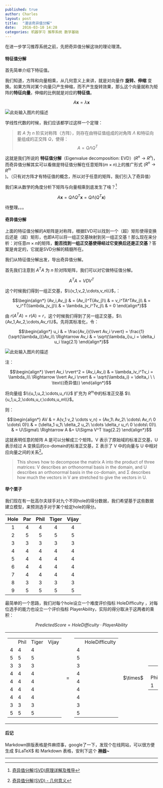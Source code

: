```yaml
---
published: true
author: Charles
layout: post
title:  "漫谈奇异值分解"
date:   2016-03-10 14:28
categories: 机器学习 推荐系统 数学基础
---
```


在进一步学习推荐系统之前，先把奇异值分解这块的理论理清。

#### 特征值分解
首先简单介绍下特征值。

我们知道，方阵和向量相乘，从几何意义上来讲，就是对向量作 **旋转、伸缩** 变换。如果方阵对某个向量只产生伸缩，而不产生旋转效果，那么这个向量就称为矩阵的**特征向量**，伸缩的比例就是对应的**特征值**。

$$A\mathbf{x} = \lambda \mathbf{x} \tag{1.1}$$

![此处输入图片的描述][1]

学线性代数的时候，我们应该都学过这样一个定理：

> 若 $A$ 为 $n$ 阶实对称阵（方阵），则存在由特征值组成的对角阵 $\Lambda$ 和特征向量组成的正交阵 $Q$，使得：    
$$A = Q\Lambda Q^T \tag{1.2}$$

这就是我们所说的 **特征值分解**（Eigenvalue decomposition: EVD）($R^n \rightarrow R^n$)，而奇异值分解其实可以看做是特征值分解在任意矩阵($m \times n$)上的推广形式 ($R^n \rightarrow R^m$)。（只有对方阵才有特征值的概念，所以对于任意的矩阵，我们引入了奇异值）

我们来从数学的角度分析下矩阵与向量相乘到底发生了啥？[^1]

$$A\mathbf{x} = Q\Lambda Q^T\mathbf{x} = Q\Lambda (Q^T\mathbf{x})$$

待整理。。。

#### 奇异值分解
上面的特征值分解的A矩阵是对称阵，根据EVD可以找到一个（超）矩形使得变换后还是（超）矩形，也即A可以将一组正交基映射到另一组正交基！那么现在来分析：对任意$m \times n$的矩阵，**能否找到一组正交基使得经过它变换后还是正交基**？答案是肯定的，它就是SVD分解的精髓所在。

我们从特征值分解出发，导出奇异值分解。

首先我们注意到 $A^TA$ 为 $n$ 阶对阵矩阵，我们可以对它做特征值分解。

$$A^TA = VDV^T$$

这个时候我们得到一组正交基，$\\{v_1,v_2,\cdots,v_n\\}$，：

$$\begin{align*}
(Av_i,Av_j) & = (Av_i)^T(Av_j)\\
& = v_i^TA^TAv_j\\
& = v_i^T(\lambda_jv_j)\\
& = \lambda_jv_i^Tv_j\\
& = 0
\end{align*}$$

由 $r(A^TA)=r(A)=r$，这个时候我们得到了另一组正交基，$\\{Av_1,Av_2,\cdots,Av_r\\}$。先将其标准化，令：

$$\begin{align*}
u_i & = \frac{Av_i}{\lvert Av_i \rvert} = \frac{1}{\sqrt{\lambda_i}}Av_i\\
\Rightarrow Av_i & =  \sqrt{\lambda_i}u_i = \delta_i u_i \tag{2.1}
\end{align*}$$

![此处输入图片的描述][2]

注：

$$\begin{align*}
\lvert Av_i \rvert^2 = (Av_i,Av_i) & = \lambda_iv_i^Tv_i = \lambda_i\\
\Rightarrow \lvert Av_i \rvert & = \sqrt{\lambda_i} = \delta_i \ \ \text{(奇异值)}
\end{align*}$$


将向量组 $\\{u_1,u_2,\cdots,u_r\\}$ 扩充为 $R^m$中的标准正交基 $\\{u_1,u_2,\cdots,u_r,\cdots,u_m\\}$。

则：

$$\begin{align*}
AV & = A(v_1 v_2 \cdots v_n) = (Av_1\ Av_2\ \cdots\ Av_r\ 0 \cdots\ 0)\\
& = (\delta_1 u_1\ \delta_2 u_2\ \cdots \delta_r u_r\ 0 \cdots\ 0)\\
& =  U\Sigma\\
\Rightarrow A &= U\Sigma V^T \tag{2.2}
\end{align*}$$

这就表明任意的矩阵 A 是可以分解成三个矩阵。V 表示了原始域的标准正交基，U 表示经过 A 变换后的co-domain的标准正交基，Σ 表示了 V 中的向量与 U 中相对应向量之间的关系[^2]。

> This shows how to decompose the matrix A into the product of three matrices: V describes an orthonormal basis in the domain, and U describes an orthonormal basis in the co-domain, and Σ describes how much the vectors in V are stretched to give the vectors in U. 

#### 举个栗子
我们现在有一批高尔夫球手对九个不同hole的得分数据，我们希望基于这些数据建立模型，来预测选手对于某个给定hole的得分。

| Hole | Par | Phil | Tiger | Vijay |
|:----:|:---:|:----:|:-----:|:-----:|
|   1  |  4  |   4  |   4   |   4   |
|   2  |  5  |   5  |   5   |   5   |
|   3  |  3  |   3  |   3   |   3   |
|   4  |  4  |   4  |   4   |   4   |
|   5  |  4  |   4  |   4   |   4   |
|   6  |  4  |   4  |   4   |   4   |
|   7  |  4  |   4  |   4   |   4   |
|   8  |  3  |   3  |   3   |   3   |
|   9  |  5  |   5  |   5   |   5   |

最简单的一个思路，我们对每个hole设立一个难度评价指标 HoleDifficulty ，对每位选手的能力也设立一个评价指标 PlayerAbility，实际的得分取决于这两者的乘积：

$$PredictedScore = HoleDifficulty \cdot PlayerAbility$$

<table>
    <tbody>
        <tr>
            <td class="noborder">
                <table>
                    <tbody>
                        <th>
                            <td>Phil</td>
                            <td>Tiger</td>
                            <td>Vijay</td>
                        </th>
                        <tr>
                            <td>4</td>
                            <td>4</td>
                            <td>4</td>
                        </tr>
                        <tr>
                            <td>5</td>
                            <td>5</td>
                            <td>5</td>
                        </tr>
                        <tr>
                            <td>3</td>
                            <td>3</td>
                            <td>3</td>
                        </tr>
                        <tr>
                            <td>4</td>
                            <td>4</td>
                            <td>4</td>
                        </tr>
                        <tr>
                            <td>4</td>
                            <td>4</td>
                            <td>4</td>
                        </tr>
                        <tr>
                            <td>4</td>
                            <td>4</td>
                            <td>4</td>
                        </tr>
                        <tr>
                            <td>4</td>
                            <td>4</td>
                            <td>4</td>
                        </tr>
                        <tr>
                            <td>3</td>
                            <td>3</td>
                            <td>3</td>
                        </tr>
                        <tr>
                            <td>5</td>
                            <td>5</td>
                            <td>5</td>
                        </tr>
                    </tbody>
                </table>
            </td>
            <td valign="middle" class="noborder">=</td>
            <td class="noborder" class="noborder">
                <table>
                    <tbody>
                        <th>
                            <td>HoleDifficulty</td>
                        </th>
                        <tr>
                            <td>4</td>
                        </tr>
                        <tr>
                            <td>5</td>
                        </tr>
                        <tr>
                            <td>3</td>
                        </tr>
                        <tr>
                            <td>4</td>
                        </tr>
                        <tr>
                            <td>4</td>
                        </tr>
                        <tr>
                            <td>4</td>
                        </tr>
                        <tr>
                            <td>4</td>
                        </tr>
                        <tr>
                            <td>3</td>
                        </tr>
                        <tr>
                            <td>5</td>
                        </tr>
                    </tbody>
                </table>
            </td>
            <td valign="middle" class="noborder">$\times$</td>
            <td valign="middle" class="noborder">
                <table>
                    <tbody>
                        <th>
                            <td colspan="3">PlayerAbility</td>
                        </th>
                        <tr>
                            <td>Phil</td>
                            <td>Tiger</td>
                            <td>Vijay</td>
                        </tr>
                        <tr>
                            <td>1</td>
                            <td>1</td>
                            <td>1</td>
                        </tr>
                    </tbody>
                </table>
            </td>
        </tr>
    </tbody>
</table>

#### 后记
Markdown排版表格是件麻烦事，google了一下，发现个在线网站，可以很方便生成 $\LaTeX$ 和 Markdown 表格，安利下这个 **[神器][3]~** 

----------

  [^1]: [奇异值分解(SVD)原理详解及推导](http://blog.csdn.net/zhongkejingwang/article/details/43053513)
  [^2]: [奇异值分解(SVD) - 几何意义](http://blog.sciencenet.cn/blog-696950-699432.html)
  [^3]: [A Singularly Valuable Decomposition: The SVD of a Matrix](http://www.math.umn.edu/~lerman/math5467/svd.pdf)


  [1]: http://7xjbdi.com1.z0.glb.clouddn.com/500px-Eigenvalue_equation.svg.png?imageView2/2/w/350
  [2]: http://7xjbdi.com1.z0.glb.clouddn.com/svd_vc.png?imageView2/2/w/500
  [3]: http://www.tablesgenerator.com/markdown_tables